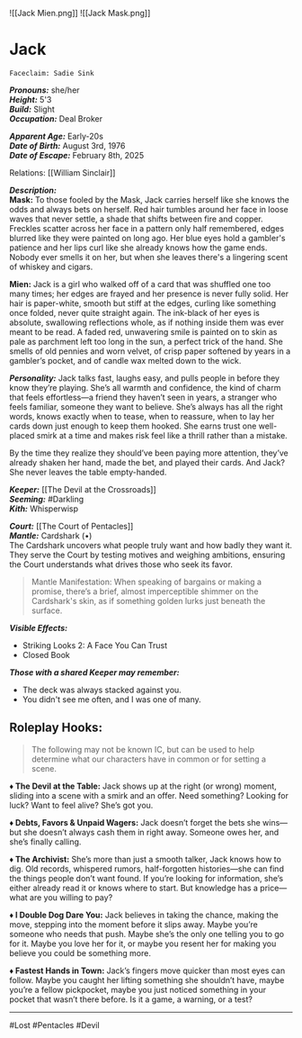 ![[Jack Mien.png]] ![[Jack Mask.png]]
# Jack
	Faceclaim: Sadie Sink

***Pronouns:*** she/her  
***Height:*** 5'3  
***Build:*** Slight  
***Occupation:*** Deal Broker  

***Apparent Age:*** Early-20s  
***Date of Birth:*** August 3rd, 1976  
***Date of Escape:*** February 8th, 2025  

Relations: [[William Sinclair]]  

***Description:***  
**Mask:** To those fooled by the Mask, Jack carries herself like she knows the odds and always bets on herself. Red hair tumbles around her face in loose waves that never settle, a shade that shifts between fire and copper. Freckles scatter across her face in a pattern only half remembered, edges blurred like they were painted on long ago. Her blue eyes hold a gambler's patience and her lips curl like she already knows how the game ends. Nobody ever smells it on her, but when she leaves there's a lingering scent of whiskey and cigars.

**Mien:** Jack is a girl who walked off of a card that was shuffled one too many times; her edges are frayed and her presence is never fully solid. Her hair is paper-white, smooth but stiff at the edges, curling like something once folded, never quite straight again. The ink-black of her eyes is absolute, swallowing reflections whole, as if nothing inside them was ever meant to be read. A faded red, unwavering smile is painted on to skin as pale as parchment left too long in the sun, a perfect trick of the hand. She smells of old pennies and worn velvet, of crisp paper softened by years in a gambler’s pocket, and of candle wax melted down to the wick.

***Personality:*** Jack talks fast, laughs easy, and pulls people in before they know they’re playing. She’s all warmth and confidence, the kind of charm that feels effortless—a friend they haven’t seen in years, a stranger who feels familiar, someone they want to believe. She’s always has all the right words, knows exactly when to tease, when to reassure, when to lay her cards down just enough to keep them hooked. She earns trust one well-placed smirk at a time and makes risk feel like a thrill rather than a mistake.

By the time they realize they should’ve been paying more attention, they’ve already shaken her hand, made the bet, and played their cards. And Jack? She never leaves the table empty-handed.

***Keeper:*** [[The Devil at the Crossroads]]  
***Seeming:*** #Darkling  
***Kith:*** Whisperwisp  

***Court:*** [[The Court of Pentacles]]  
***Mantle:*** Cardshark (•)  
The Cardshark uncovers what people truly want and how badly they want it. They serve the Court by testing motives and weighing ambitions, ensuring the Court understands what drives those who seek its favor.  

>Mantle Manifestation: When speaking of bargains or making a promise, there’s a brief, almost imperceptible shimmer on the Cardshark's skin, as if something golden lurks just beneath the surface. 

***Visible Effects:***
- Striking Looks 2: A Face You Can Trust
- Closed Book

***Those with a shared Keeper may remember:***
- The deck was always stacked against you.
- You didn't see me often, and I was one of many.
## Roleplay Hooks:
>The following may not be known IC, but can be used to help determine what our characters have in common or for setting a scene.

**♦ The Devil at the Table:** Jack shows up at the right (or wrong) moment, sliding into a scene with a smirk and an offer. Need something? Looking for luck? Want to feel alive? She’s got you.

**♦ Debts, Favors & Unpaid Wagers:** Jack doesn’t forget the bets she wins—but she doesn’t always cash them in right away. Someone owes her, and she’s finally calling.

**♦ The Archivist:** She’s more than just a smooth talker, Jack knows how to dig. Old records, whispered rumors, half-forgotten histories—she can find the things people don’t want found. If you’re looking for information, she’s either already read it or knows where to start. But knowledge has a price—what are you willing to pay?

**♦ I Double Dog Dare You:** Jack believes in taking the chance, making the move, stepping into the moment before it slips away. Maybe you’re someone who needs that push. Maybe she’s the only one telling you to go for it. Maybe you love her for it, or maybe you resent her for making you believe you could be something more.

**♦ Fastest Hands in Town:** Jack’s fingers move quicker than most eyes can follow. Maybe you caught her lifting something she shouldn’t have, maybe you’re a fellow pickpocket, maybe you just noticed something in your pocket that wasn’t there before. Is it a game, a warning, or a test?

---
#Lost #Pentacles #Devil
